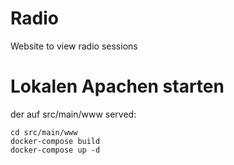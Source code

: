 # Radio
Website to view radio sessions

# Lokalen Apachen starten
der auf src/main/www served:
```
cd src/main/www
docker-compose build
docker-compose up -d
```
